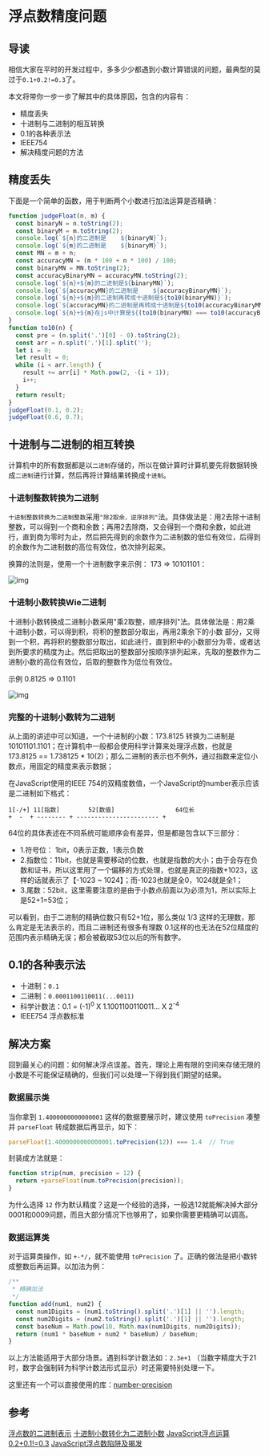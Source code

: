 # 浮点数精度问题

## 导读

相信大家在平时的开发过程中，多多少少都遇到小数计算错误的问题，最典型的莫过于`0.1+0.2!=0.3`了。

本文将带你一步一步了解其中的具体原因，包含的内容有：

- 精度丢失
- 十进制与二进制的相互转换
- 0.1的各种表示法
- IEEE754
- 解决精度问题的方法

## 精度丢失

下面是一个简单的函数，用于判断两个小数进行加法运算是否精确：

```js
function judgeFloat(n, m) {
  const binaryN = n.toString(2);
  const binaryM = m.toString(2);
  console.log(`${n}的二进制是    ${binaryN}`);
  console.log(`${m}的二进制是    ${binaryM}`);
  const MN = m + n;
  const accuracyMN = (m * 100 + n * 100) / 100;
  const binaryMN = MN.toString(2);
  const accuracyBinaryMN = accuracyMN.toString(2);
  console.log(`${n}+${m}的二进制是${binaryMN}`);
  console.log(`${accuracyMN}的二进制是    ${accuracyBinaryMN}`);
  console.log(`${n}+${m}的二进制再转成十进制是${to10(binaryMN)}`);
  console.log(`${accuracyMN}的二进制是再转成十进制是${to10(accuracyBinaryMN)}`);
  console.log(`${n}+${m}在js中计算是${(to10(binaryMN) === to10(accuracyBinaryMN)) ? '' : '不'}准确的`);
}
function to10(n) {
  const pre = (n.split('.')[0] - 0).toString(2);
  const arr = n.split('.')[1].split('');
  let i = 0;
  let result = 0;
  while (i < arr.length) {
    result += arr[i] * Math.pow(2, -(i + 1));
    i++;
  }
  return result;
}
judgeFloat(0.1, 0.2);
judgeFloat(0.6, 0.7);

```

## 十进制与二进制的相互转换

计算机中的所有数据都是以`二进制`存储的，所以在做计算时计算机要先将数据转换成`二进制`进行计算，然后再将计算结果转换成`十进制`。

### 十进制整数转换为二进制

`十进制整数转换为二进制整数`采用`"除2取余，逆序排列"`法。具体做法是：用2去除十进制整数，可以得到一个商和余数；再用2去除商，又会得到一个商和余数，如此进行，直到商为零时为止，然后把先得到的余数作为二进制数的低位有效位，后得到的余数作为二进制数的高位有效位，依次排列起来。

换算的法则是，使用一个十进制数字来示例： 173 => 10101101：

![img](https://segmentfault.com/img/bVShYv?w=294&h=202)

### 十进制小数转换Wie二进制

十进制小数转换成二进制小数采用"乘2取整，顺序排列"法。具体做法是：用2乘十进制小数，可以得到积，将积的整数部分取出，再用2乘余下的小数 部分，又得到一个积，再将积的整数部分取出，如此进行，直到积中的小数部分为零，或者达到所要求的精度为止。然后把取出的整数部分按顺序排列起来，先取的整数作为二进制小数的高位有效位，后取的整数作为低位有效位。

示例 0.8125 => 0.1101

![img](https://segmentfault.com/img/bVShZu?w=291&h=241)

### 完整的十进制小数转为二进制

从上面的讲述中可以知道，一个十进制的小数：173.8125 转换为二进制是 10101101.1101；在计算机中一般都会使用科学计算来处理浮点数，也就是 173.8125 == 1.738125 * 10(2)；那么二进制的表示也不例外，通过指数来定位小数点，用固定的精度来表示数据；

在JavaScript使用的IEEE 754的双精度数值，一个JavaScript的number表示应该是二进制如下格式：

```
1[-/+] 11[指数]        52[数值]                 64位长
+  -  + -------- + ----------------------- +
```

64位的具体表述在不同系统可能顺序会有差异，但是都是包含以下三部分：

- 1.符号位： 1bit，0表示正数，1表示负数
- 2.指数位：11bit，也就是需要移动的位数，也就是指数的大小；由于会存在负数和证书，所以这里用了一个偏移的方式处理，也就是真正的指数+1023，这样的话就表示了【-1023 ~ 1024】；而-1023也就是全0，1024就是全1；
- 3.尾数：52bit，这里需要注意的是由于小数点前面以为必须为1，所以实际上是52+1=53位；

可以看到，由于二进制的精确位数只有52+1位，那么类似 1/3 这样的无理数，那么肯定是无法表示的，而且二进制还有很多有理数 0.1这样的也无法在52位精度的范围内表示精确无误；都会被截取53位以后的所有数字。

## 0.1的各种表示法

- 十进制：`0.1`
- 二进制：`0.0001100110011(...0011)`
- 科学计数法：0.1 = (-1)<sup>0</sup> X 1.1001100110011... X 2<sup>-4</sup>
- IEEE754 浮点数标准

## 解决方案

回到最关心的问题：如何解决浮点误差。首先，理论上用有限的空间来存储无限的小数是不可能保证精确的，但我们可以处理一下得到我们期望的结果。

### 数据展示类

当你拿到 `1.4000000000000001` 这样的数据要展示时，建议使用 `toPrecision` 凑整并 `parseFloat` 转成数据后再显示，如下：

```js
parseFloat(1.4000000000000001.toPrecision(12)) === 1.4  // True
```

封装成方法就是：

```js
function strip(num, precision = 12) {
  return +parseFloat(num.toPrecision(precision));
}
```

为什么选择 `12` 作为默认精度？这是一个经验的选择，一般选12就能解决掉大部分0001和0009问题，而且大部分情况下也够用了，如果你需要更精确可以调高。

### 数据运算类

对于运算类操作，如 `+-*/`，就不能使用 `toPrecision` 了。正确的做法是把小数转成整数后再运算。以加法为例：

```js
/**
 * 精确加法
 */ 
function add(num1, num2) {
  const num1Digits = (num1.toString().split('.')[1] || '').length;
  const num2Digits = (num2.toString().split('.')[1] || '').length;
  const baseNum = Math.pow(10, Math.max(num1Digits, num2Digits));
  return (num1 * baseNum + num2 * baseNum) / baseNum;
}
```

以上方法能适用于大部分场景。遇到科学计数法如：`2.3e+1` （当数字精度大于21时，数字会强制转为科学计数法形式显示）时还需要特别处理一下。

这里还有一个可以直接使用的库：[number-precision](https://github.com/nefe/number-precision)

## 参考

[浮点数的二进制表示](http://www.ruanyifeng.com/blog/2010/06/ieee_floating-point_representation.html)
[十进制小数转化为二进制小数](https://www.cnblogs.com/xkfz007/articles/2590472.html)
[JavaScript浮点运算0.2+0.1!=0.3](https://segmentfault.com/a/1190000010517876)
[JavaScript浮点数陷阱及揭发](https://juejin.im/entry/59e40ba951882546b15b8d00)